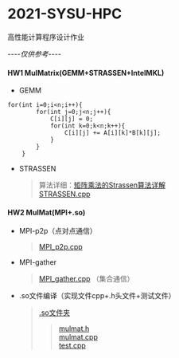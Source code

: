 # 2021-SYSU-HPC
高性能计算程序设计作业

*----仅供参考----*

#### HW1 MulMatrix(GEMM+STRASSEN+IntelMKL)
+ GEMM
```
for(int i=0;i<n;i++){
        for(int j=0;j<n;j++){
            C[i][j] = 0;
            for(int k=0;k<n;k++){
                C[i][j] += A[i][k]*B[k][j];
            }
        }
    }
```
+ STRASSEN

  > 算法详细：[矩阵乘法的Strassen算法详解](https://www.cnblogs.com/hdk1993/p/4552534.html)  
  > [STRASSEN.cpp](/HW1-MulMatrix/mul-matrix-Strassen.cpp)

#### HW2 MulMat(MPI+.so)
+ MPI-p2p（点对点通信）  
  > [MPI_p2p.cpp](/HW2-MulMat(MPI)/mul-matrix-MPI-p2p.cpp)
+ MPI-gather
  > [MPI_gather.cpp](/HW2-MulMat(MPI)/mul-matrix-MPI-gather.cpp)
（集合通信）
+ .so文件编译（实现文件cpp+.h头文件+测试文件）  
  > [.so文件夹](./HW2-MulMat(MPI)/so)  
    >> [mulmat.h](/HW2-MulMat(MPI)/so/mulmat.h)  
    >> [mulmat.cpp](/HW2-MulMat(MPI)/so/mulmat.cpp)  
    >> [test.cpp](/HW2-MulMat(MPI)/so/test.cpp)  

